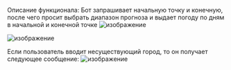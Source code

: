 Описание функционала:
Бот запрашивает начальную точку и конечную, после чего просит выбрать диапазон прогноза 
и выдает погоду по дням в начальной и конечной точке
![изображение](https://github.com/user-attachments/assets/a74e5163-c603-46f9-b582-ae0ca75db9d4)


![изображение](https://github.com/user-attachments/assets/f8a26eb6-01da-4df8-ae19-44261867bd55)

Если пользователь вводит несуществующий город, то он получает следующее сообщение:
![изображение](https://github.com/user-attachments/assets/98961fae-279a-41d5-a59c-2cc6192995c3)


